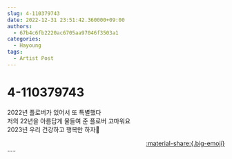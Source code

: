 ```yaml
---
slug: 4-110379743
date: 2022-12-31 23:51:42.360000+09:00
authors:
  - 67b4c6fb2220ac6705aa97046f3503a1
categories:
  - Hayoung
tags:
  - Artist Post
---
```


# 4-110379743

<div class="post-container" markdown="1">
<div class="content-container md-sidebar__scrollwrap" markdown="1">

2022년 플로버가 있어서 또 특별했다<br>저의 22년을 아름답게 물들여 준 플로버 고마워요<br>2023년 우리 건강하고 행복만 하자🙏

</div>
</div>

<div style="text-align: right;" markdown="1">
<a href="https://weverse.io/fromis9/artist/4-110379743" style="text-align: right;">:material-share:{.big-emoji}</a>
</div>
---

